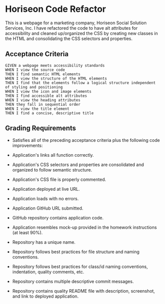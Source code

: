 # Horiseon Code Refactor

This is a webpage for a marketing company, Horiseon Social Solution Services, Inc. I have refactored the code to have alt attributes for accessibility and cleaned up/organized the CSS by creating new classes in the HTML and consolidating the CSS selectors and properties. 

## Acceptance Criteria

```
GIVEN a webpage meets accessibility standards
WHEN I view the source code
THEN I find semantic HTML elements
WHEN I view the structure of the HTML elements
THEN I find that the elements follow a logical structure independent of styling and positioning
WHEN I view the icon and image elements
THEN I find accessible alt attributes
WHEN I view the heading attributes
THEN they fall in sequential order
WHEN I view the title element
THEN I find a concise, descriptive title
```

## Grading Requirements

* Satisfies all of the preceding acceptance criteria plus the following code improvements:

* Application's links all function correctly.

* Application's CSS selectors and properties are consolidated and organized to follow semantic structure.

* Application's CSS file is properly commented.

* Application deployed at live URL.

* Application loads with no errors.

* Application GitHub URL submitted.

* GitHub repository contains application code.

* Application resembles mock-up provided in the homework instructions (at least 90%).

* Repository has a unique name.

* Repository follows best practices for file structure and naming conventions.

* Repository follows best practices for class/id naming conventions, indentation, quality comments, etc.

* Repository contains multiple descriptive commit messages.

* Repository contains quality README file with description, screenshot, and link to deployed application.
